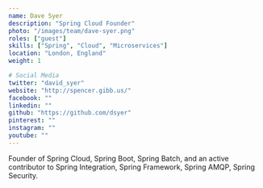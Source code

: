 ```yaml
---
name: Dave Syer
description: "Spring Cloud Founder"
photo: "/images/team/dave-syer.png"
roles: ["guest"]
skills: ["Spring", "Cloud", "Microservices"]
location: "London, England"
weight: 1

# Social Media
twitter: "david_syer"
website: "http://spencer.gibb.us/"
facebook: ""
linkedin: ""
github: "https://github.com/dsyer"
pinterest: ""
instagram: ""
youtube: ""
---
```


Founder of Spring Cloud, Spring Boot, Spring Batch, and an active contributor to Spring Integration, Spring Framework, Spring AMQP, Spring Security.

<!--more-->